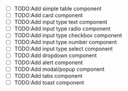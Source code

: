 - [ ] TODO:Add simple table component
- [ ] TODO:Add card component
- [ ] TODO:Add input type text component
- [ ] TODO:Add input type radio component
- [ ] TODO:Add input type checkbox component
- [ ] TODO:Add input type number component
- [ ] TODO:Add input type select component
- [ ] TODO:Add dropdown component
- [ ] TODO:Add alert component
- [ ] TODO:Add modal/popup component
- [ ] TODO:Add tabs component
- [ ] TODO:Add toast component
